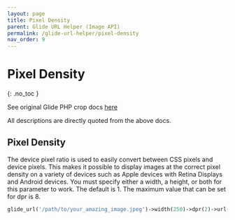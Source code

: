 ```yaml
---
layout: page
title: Pixel Density
parent: Glide URL Helper (Image API)
permalink: /glide-url-helper/pixel-density
nav_order: 9
---
```

# Pixel Density
{: .no_toc }

See original Glide PHP crop docs [here](https://glide.thephpleague.com/2.0/api/pixel-density/)

All descriptions are directly quoted from the above docs.

## Pixel Density

The device pixel ratio is used to easily convert between CSS pixels and device pixels. This makes it possible to display images at the correct pixel density on a variety of devices such as Apple devices with Retina Displays and Android devices. You must specify either a width, a height, or both for this parameter to work. The default is 1. The maximum value that can be set for dpr is 8.

```php 
glide_url('/path/to/your_amazing_image.jpeg')->width(250)->dpr(2)->url()
```